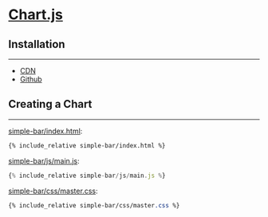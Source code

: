 # [Chart.js](http://www.chartjs.org)

## Installation
---

* [CDN](https://cdnjs.com/libraries/Chart.js)
* [Github](https://github.com/chartjs/Chart.js/releases/tag/v2.7.2)

## Creating a Chart
---

[simple-bar/index.html](simple-bar/index.html):
```html
{% include_relative simple-bar/index.html %}
```

[simple-bar/js/main.js](simple-bar/js/main.js):
```js
{% include_relative simple-bar/js/main.js %}
```

[simple-bar/css/master.css](simple-bar/css/master.css):
```css
{% include_relative simple-bar/css/master.css %}
```
